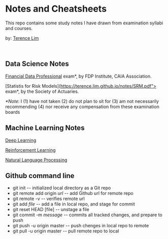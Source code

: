 # Notes and Cheatsheets

This repo contains some study notes I have drawn from examination syllabi
and courses.

by: [Terence Lim](https://www.linkedin.com/in/terencelim)


&nbsp;


## Data Science Notes

[Financial Data Professional](https://terence.lim.github.io/notes/FDP.pdf)
exam\*, by FDP Institute, CAIA Association.

[Statistis for Risk Models](https://terence.lim.github.io/notes/SRM.pdf"> 
exam\*, by the Society of Actuaries.

_\*Note_: I (1) have not taken (2) do not plan to sit for (3) am not necessarily recommending (4) nor
receive any compensation from these examination boards</blockquote>

## Machine Learning Notes

[Deep Learning](./)

[Reinforcement Learning](./)

[Natural Language Processing](./)


## Github command line

- git init                  -- initialized local directory as a Git repo
- git remote add origin _url_  -- add Github url for remote repo
- git remote -v          --  verifies remote url
- git add _file_          --  add a file in local repo, and stage for commit
- git reset HEAD [file]   -- unstage a file
- git commit -m _message_ -- commits all tracked changes, and prepare to push
- git push -u origin master  -- push chenges in local repo to remote
- git pull -u origin master  -- pull remote repo to local


